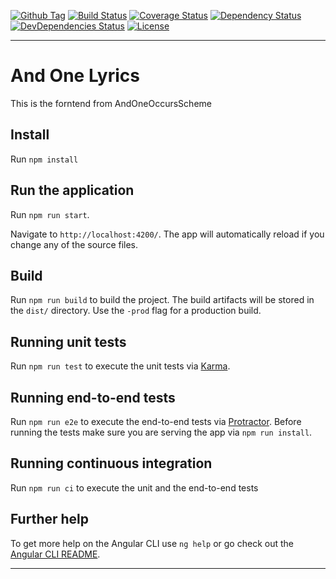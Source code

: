 [![Github Tag][github-tag-image]][github-tag-url]
[![Build Status][travis-image]][travis-url]
[![Coverage Status][code-coverage-image]][code-coverage-url]
[![Dependency Status][david-dep-image]][david-dep-url]
[![DevDependencies Status][david-devdep-image]][david-devdep-url]
[![License][license-image]][license-url]

***

# And One Lyrics

This is the forntend from AndOneOccursScheme

## Install

Run `npm install`
 
## Run the application

Run `npm run start`.

Navigate to `http://localhost:4200/`. The app will automatically reload if you change any of the source files.

## Build

Run `npm run build` to build the project. The build artifacts will be stored in the `dist/` directory. Use the `-prod` flag for a production build.

## Running unit tests

Run `npm run test` to execute the unit tests via [Karma](https://karma-runner.github.io).

## Running end-to-end tests

Run `npm run e2e` to execute the end-to-end tests via [Protractor](http://www.protractortest.org/).
Before running the tests make sure you are serving the app via `npm run install`.

## Running continuous integration

Run `npm run ci` to execute the unit and the end-to-end tests

## Further help

To get more help on the Angular CLI use `ng help` or go check out the [Angular CLI README](https://github.com/angular/angular-cli/blob/master/README.md).

***

[github-tag-image]: https://img.shields.io/github/tag/cocopelli/oz-aol.svg?style=flat-square
[github-tag-url]: https://github.com/cocopelli/oz-aol

[travis-image]: https://img.shields.io/travis/cocopelli/oz-aol.svg?style=flat-square
[travis-url]: https://travis-ci.org/cocopelli/oz-aol

[code-coverage-image]: https://img.shields.io/coveralls/cocopelli/oz-aol/master.svg?style=flat-square
[code-coverage-url]: https://coveralls.io/github/cocopelli/oz-aol?branch=master

[david-dep-image]: https://img.shields.io/david/cocopelli/oz-aol.svg?style=flat-square
[david-dep-url]: https://david-dm.org/cocopelli/oz-aol

[david-devdep-image]: https://img.shields.io/david/dev/cocopelli/oz-aol.svg?style=flat-square
[david-devdep-url]: https://david-dm.org/cocopelli/oz-aol?type=dev

[license-image]: https://img.shields.io/github/license/cocopelli/oz-aol.svg?style=flat-square
[license-url]: https://github.com/cocopelli/oz-aol/blob/master/LICENSE


